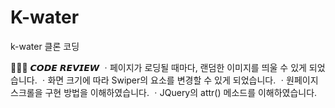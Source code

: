 # K-water
k-water 클론 코딩

👩🏻‍💻 𝘾𝙊𝘿𝙀 𝙍𝙀𝙑𝙄𝙀𝙒
ㆍ페이지가 로딩될 때마다, 랜덤한 이미지를 띄울 수 있게 되었습니다.
ㆍ화면 크기에 따라 Swiper의 요소를 변경할 수 있게 되었습니다.
ㆍ원페이지 스크롤을 구현 방법을 이해하였습니다.
ㆍJQuery의 attr() 메소드를 이해하였습니다.
